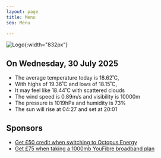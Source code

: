 ```yaml
---
layout: page
title: Menu
seo: Menu

---
```


![Logo](/images/logo.jpg){:width="832px"}

<!-- weather_marker starts -->
## On Wednesday, 30 July 2025

- The average temperature today is 18.62˚C,
- With highs of 19.36˚C and lows of 18.15˚C,
- It may feel like 18.44˚C with scattered clouds
- The wind speed is 0.89m/s and visibility is 10000m
- The pressure is 1019hPa and humidity is 73%
- The sun will rise at 04:27 and set at 20:01

<!-- weather_marker ends -->

## Sponsors

- [Get £50 credit when switching to Octopus Energy](https://bit.ly/3oD1nnS)
- [Get £75 when taking a 1000mb YouFibre broadband plan](https://aklam.io/91zWhU?)
